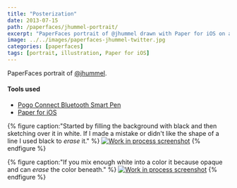 ```yaml
---
title: "Posterization"
date: 2013-07-15
path: /paperfaces/jhummel-portrait/
excerpt: "PaperFaces portrait of @jhummel drawn with Paper for iOS on an iPad."
image: ../../images/paperfaces-jhummel-twitter.jpg
categories: [paperfaces]
tags: [portrait, illustration, Paper for iOS]
---
```


PaperFaces portrait of [@jhummel](https://twitter.com/jhummel).

#### Tools used

- [Pogo Connect Bluetooth Smart Pen](https://www.amazon.com/gp/product/B009K448L4/ref=as_li_ss_tl?ie=UTF8&camp=1789&creative=390957&creativeASIN=B009K448L4&linkCode=as2&tag=mademist-20)
- [Paper for iOS](https://paper.bywetransfer.com/)

{% figure caption:"Started by filling the background with black and then sketching over it in white. If I made a mistake or didn't like the shape of a line I used black to *erase* it." %}
[![Work in process screenshot](../../images/paperfaces-jhummel-process-1-600.jpg)](../../images/paperfaces-jhummel-process-1-lg.jpg)
{% endfigure %}

{% figure caption:"If you mix enough white into a color it because opaque and can *erase* the color beneath." %}
[![Work in process screenshot](../../images/paperfaces-jhummel-process-2-600.jpg)](../../images/paperfaces-jhummel-process-2-lg.jpg)
{% endfigure %}
